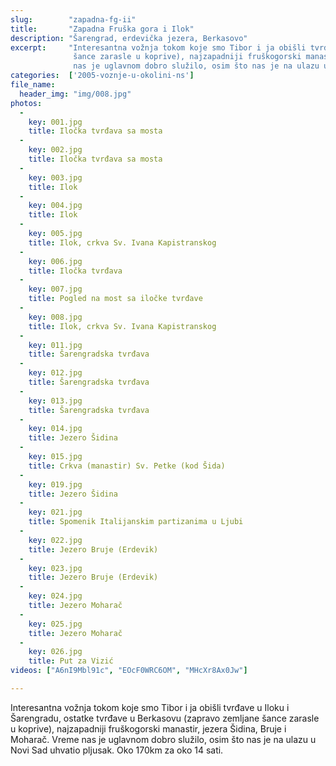 ```yaml
---
slug:        "zapadna-fg-ii"
title:       "Zapadna Fruška gora i Ilok"
description: "Šarengrad, erdevička jezera, Berkasovo"
excerpt:     "Interesantna vožnja tokom koje smo Tibor i ja obišli tvrđave u Iloku i Šarengradu, ostatke tvrđave u Berkasovu (zapravo zemljane 
              šance zarasle u koprive), najzapadniji fruškogorski manastir, jezera Šidina, Bruje i Moharač. Vreme 
              nas je uglavnom dobro služilo, osim što nas je na ulazu u Novi Sad uhvatio pljusak. Oko 170km za oko 14 sati. "
categories:  ['2005-voznje-u-okolini-ns']
file_name:
  header_img: "img/008.jpg"
photos:
  -
    key: 001.jpg
    title: Iločka tvrđava sa mosta
  -
    key: 002.jpg
    title: Iločka tvrđava sa mosta
  -
    key: 003.jpg
    title: Ilok
  -
    key: 004.jpg
    title: Ilok
  -
    key: 005.jpg
    title: Ilok, crkva Sv. Ivana Kapistranskog
  -
    key: 006.jpg
    title: Iločka tvrđava
  -
    key: 007.jpg
    title: Pogled na most sa iločke tvrđave
  -
    key: 008.jpg
    title: Ilok, crkva Sv. Ivana Kapistranskog
  -
    key: 011.jpg
    title: Šarengradska tvrđava
  -
    key: 012.jpg
    title: Šarengradska tvrđava
  -
    key: 013.jpg
    title: Šarengradska tvrđava
  -
    key: 014.jpg
    title: Jezero Šidina
  -
    key: 015.jpg
    title: Crkva (manastir) Sv. Petke (kod Šida)
  -
    key: 019.jpg
    title: Jezero Šidina
  -
    key: 021.jpg
    title: Spomenik Italijanskim partizanima u Ljubi
  -
    key: 022.jpg
    title: Jezero Bruje (Erdevik)
  -
    key: 023.jpg
    title: Jezero Bruje (Erdevik)
  -
    key: 024.jpg
    title: Jezero Moharač
  -
    key: 025.jpg
    title: Jezero Moharač
  -
    key: 026.jpg
    title: Put za Vizić
videos: ["A6nI9Mbl91c", "EOcF0WRC6OM", "MHcXr8Ax0Jw"]

---
```


Interesantna vožnja tokom koje smo Tibor i ja obišli tvrđave u Iloku i Šarengradu, ostatke tvrđave u Berkasovu (zapravo zemljane 
šance zarasle u koprive), najzapadniji fruškogorski manastir, jezera Šidina, Bruje i Moharač. Vreme 
nas je uglavnom dobro služilo, osim što nas je na ulazu u Novi Sad uhvatio pljusak. Oko 170km za oko 14 sati. 